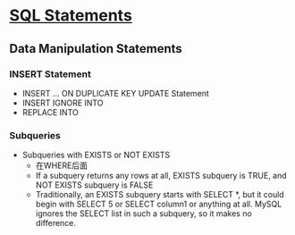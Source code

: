 # [SQL Statements](https://dev.mysql.com/doc/refman/8.0/en/sql-statements.html)


## Data Manipulation Statements
### INSERT Statement
- INSERT ... ON DUPLICATE KEY UPDATE Statement
- INSERT IGNORE INTO
- REPLACE INTO 

### Subqueries
- Subqueries with EXISTS or NOT EXISTS 
    - 在WHERE后面
    - If a subquery returns any rows at all, EXISTS subquery is TRUE, and NOT EXISTS subquery is FALSE
    - Traditionally, an EXISTS subquery starts with SELECT *, but it could begin with SELECT 5 or SELECT column1 or anything at all. MySQL ignores the SELECT list in such a subquery, so it makes no difference.
      

